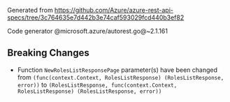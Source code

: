 Generated from https://github.com/Azure/azure-rest-api-specs/tree/3c764635e7d442b3e74caf593029fcd440b3ef82

Code generator @microsoft.azure/autorest.go@~2.1.161

## Breaking Changes

- Function `NewRolesListResponsePage` parameter(s) have been changed from `(func(context.Context, RolesListResponse) (RolesListResponse, error))` to `(RolesListResponse, func(context.Context, RolesListResponse) (RolesListResponse, error))`
